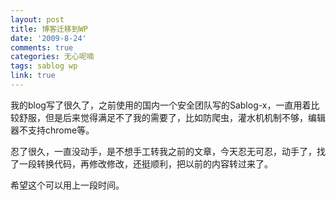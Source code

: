 ```yaml
---
layout: post
title: 博客迁移到WP
date: '2009-8-24'
comments: true
categories: 无心呢喃
tags: sablog wp
link: true
---
```

我的blog写了很久了，之前使用的国内一个安全团队写的Sablog-x，一直用着比较舒服，但是后来觉得满足不了我的需要了，比如防爬虫，灌水机机制不够，编辑器不支持chrome等。

忍了很久，一直没动手，是不想手工转我之前的文章，今天忍无可忍，动手了，找了一段转换代码，再修改修改，还挺顺利，把以前的内容转过来了。

希望这个可以用上一段时间。
